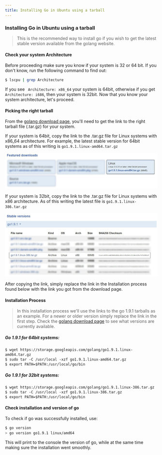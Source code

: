 ```yaml
---
title: Installing Go in Ubuntu using a tarball
---
```

### Installing Go in Ubuntu using a tarball

>This is the recommended way to install go if you wish to get the latest stable version available from the golang website.

#### Check your system Architecture

Before proceeding make sure you know if your system is 32 or 64 bit. If you don't know, run the following command to find out:

```sh
$ lscpu | grep Architecture
```
If you see ``` Architecture: x86_64``` your system is 64bit, otherwise if you get ```Architecture: i686```, then your system is 32bit. Now that you know your system architecture, let's proceed.

#### Picking the right tarball

From the [golang download page](https://golang.org/dl/), you'll need to get the link to the right tarball file (.tar.gz) for your system.

If your system is 64bit, copy the link to the .tar.gz file for Linux systems with x86_64 architecture. For example, the latest stable version for 64bit systems as of this writing is ```go1.9.1.linux-amd64.tar.gz```

![screenshot of golang's download page as of this writting, highliting link](https://raw.githubusercontent.com/AlexandroPerez/resources/master/img/ubuntux64.jpg "x64 tarball link")

If your system is 32bit, copy the link to the .tar.gz file for Linux systems with x86 architecture. As of this writing the latest file is  ```go1.9.1.linux-386.tar.gz```

![screenshot of golang's download page as of this writting, highliting link](https://raw.githubusercontent.com/AlexandroPerez/resources/master/img/ubuntux86.jpg "x86 tarball link")

After copying the link, simply replace the link in the Installation process found below with the link you got from the download page.

#### Installation Process

> In this installation process we'll use the links to the go 1.9.1 tarballs as an example. For a newer or older version simply replace the link in the first step. Check the [golang download page](https://golang.org/dl/) to see what versions are currently available.

##### Go 1.9.1 for 64bit systems:

```
$ wget https://storage.googleapis.com/golang/go1.9.1.linux-amd64.tar.gz
$ sudo tar -C /usr/local -xzf go1.9.1.linux-amd64.tar.gz
$ export PATH=$PATH:/usr/local/go/bin
```
   
##### Go 1.9.1 for 32bit systems:

```
$ wget https://storage.googleapis.com/golang/go1.9.1.linux-386.tar.gz
$ sudo tar -C /usr/local -xzf go1.9.1.linux-386.tar.gz
$ export PATH=$PATH:/usr/local/go/bin
```

#### Check installation and version of go

To check if go was successfully installed, use:

```sh
$ go version
> go version go1.9.1 linux/amd64
```
This will print to the console the version of go, while at the same time making sure the installation went smoothly.
